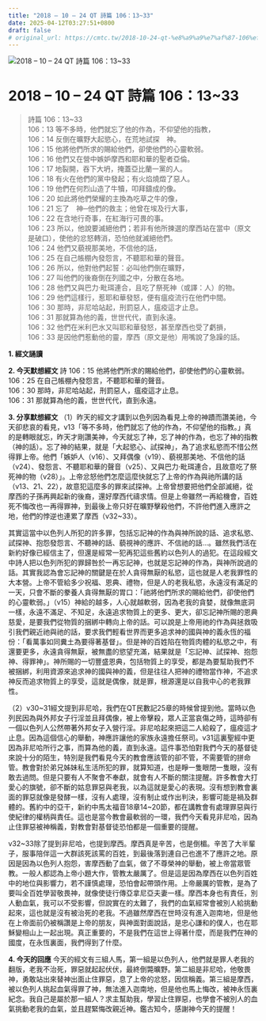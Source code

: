 ```yaml
---
title: "2018 – 10 – 24 QT 詩篇 106：13~33"
date: 2025-04-12T03:27:51+0800
draft: false
# original_url: https://cmtc.tw/2018-10-24-qt-%e8%a9%a9%e7%af%87-106%ef%bc%9a1333
---
```


![2018 – 10 – 24 QT 詩篇 106：13\~33](/images/qt.jpg   "2018 – 10 – 24 QT 詩篇 106：13\~33")

# 2018 – 10 – 24 QT 詩篇 106：13\~33

> 詩篇 106：13\~33  
> 106：13 等不多時，他們就忘了他的作為，不仰望他的指教，  
> 106：14 反倒在曠野大起慾心，在荒地試探　神。  
> 106：15 他將他們所求的賜給他們，卻使他們的心靈軟弱。  
> 106：16 他們又在營中嫉妒摩西和耶和華的聖者亞倫。  
> 106：17 地裂開，吞下大坍，掩蓋亞比蘭一黨的人。  
> 106：18 有火在他們的黨中發起；有火焰燒燬了惡人。  
> 106：19 他們在何烈山造了牛犢，叩拜鑄成的像。  
> 106：20 如此將他們榮耀的主換為吃草之牛的像，  
> 106：21 忘了　神─他們的救主；他曾在埃及行大事，  
> 106：22 在含地行奇事，在紅海行可畏的事。  
> 106：23 所以，他說要滅絕他們；若非有他所揀選的摩西站在當中（原文是破口），使他的忿怒轉消，恐怕他就滅絕他們。  
> 106：24 他們又藐視那美地，不信他的話，  
> 106：25 在自己帳棚內發怨言，不聽耶和華的聲音。  
> 106：26 所以，他對他們起誓：必叫他們倒在曠野，  
> 106：27 叫他們的後裔倒在列國之中，分散在各地。  
> 106：28 他們又與巴力‧毗珥連合，且吃了祭死神（或譯：人）的物。  
> 106：29 他們這樣行，惹耶和華發怒，便有瘟疫流行在他們中間。  
> 106：30 那時，非尼哈站起，刑罰惡人，瘟疫這才止息。  
> 106：31 那就算為他的義，世世代代，直到永遠。  
> 106：32 他們在米利巴水又叫耶和華發怒，甚至摩西也受了虧損，  
> 106：33 是因他們惹動他的靈，摩西（原文是他）用嘴說了急躁的話。

**1. 經文誦讀**

**2.  今天默想經文**
詩 106：15 他將他們所求的賜給他們，卻使他們的心靈軟弱。  
106：25 在自己帳棚內發怨言，不聽耶和華的聲音。  
106：30 那時，非尼哈站起，刑罰惡人，瘟疫這才止息。  
106：31 那就算為他的義，世世代代，直到永遠。

**3. 分享默想經文**
（1）昨天的經文才講到以色列因為看見上帝的神蹟而讚美祂，今天卻悲哀的看見，v13「等不多時，他們就忘了他的作為，不仰望他的指教。」真的是轉眼就忘，昨天才剛讚美神，今天就忘了神，忘了神的作為，也忘了神的指教（神的話）。忘了神的結果，就是「大起慾心、試探神」，為了追求私慾而不惜公然得罪上帝。他們「嫉妒人（v16）、又拜偶像（v19）、藐視那美地、不信他的話（v24）、發怨言、不聽耶和華的聲音（v25）、又與巴力‧毗珥連合，且故意吃了祭死神的物（v28）」。上帝忿怒他們怎麼這麼快就忘了上帝的作為與祂所講的話（v13、21、22），故意犯這麼多的罪來試探神。上帝曾想要把他們全部滅絕，從摩西的子孫再興起新的後裔，還好摩西代禱求情。但是上帝雖然一再給機會，百姓死不悔改也一再得罪神，到最後上帝只好在曠野擊殺他們，不許他們進入應許之地，他們的悖逆也連累了摩西（v32\~33）。

其實這當中以色列人所犯的許多罪，包括忘記神的作為與神所說的話、追求私慾、試探神、抱怨發怨言、不聽神的話、藐視神的應許、不信祂的話…。雖然我們活在新約好像已經信主了，但還是經常一犯再犯這些舊約以色列人的過犯。在這段經文中詩人把以色列所犯的罪歸咎於一再忘記神，也就是忘記神的作為，與神所說過的話。其實我認為會忘記神的關鍵是在於人貪得無厭的私慾，這也就是人老我罪性的大本營。上帝不管給多少祝福、恩典、禮物，但是人的老我私慾，永遠沒有滿足的一天，只會不斷的豢養人貪得無厭的胃口：「祂將他們所求的賜給他們，卻使他們的心靈軟弱。」（v15）神給的越多，人心就越軟弱，因為老我的貪婪，就像無底洞一樣，永遠不滿足、不知足，永遠追求物質上的更多、更大，卻忘記神所賜的恩典慈愛，是要我們從物質的捆綁中轉向上帝的話。可以說是上帝用祂的作為與拯救吸引我們親近祂與祂的話，要求我們輕看世界而更多追求神的國與神的義永恆的福份：「看萬事如同糞土為要得著基督」。但是神的百姓陷在物質肉體的私慾之中，有還要更多，永遠貪得無厭，被無盡的慾望充滿，結果就是「忘記神、試探神、抱怨神、得罪神」。神所賜的一切豐盛恩典，包括物質上的享受，都是為要幫助我們不被捆綁，利用資源來追求神的國與神的義，但是往往人把神的禮物當作神，不追求神反而追求物質上的享受，這就是偶像，就是罪，根源還是以自我中心的老我罪性。

（2）v30\~31經文提到非尼哈，我們在QT民數記25章的時候曾提到他。當時以色列民因為與外邦女子行淫並且拜偶像，被上帝擊殺，眾人正當哀傷之時，這時卻有一個以色列人公然帶著外邦女子入營行淫。非尼哈起來把這二人給殺了，瘟疫這才止息。因為這個信心的舉動，神應許讓他的家族永遠擔任祭司。v31這裏聖經中更因為非尼哈所行之事，而算為他的義，直到永遠。這件事恐怕對我們今天的基督徒來說十分的陌生，特別是我們看見今天的教會應該管的卻不管，不需要管的拼命管。教會對於弟兄姊妹私生活所犯的罪，就算知道，也是睜一隻眼閉一隻眼，沒有敢去過問。但是只要有人不聚會不奉獻，就會有人不斷的關注提醒。許多教會大打愛心的旗號，卻不斷的姑息罪惡與老我，以為這就是愛心的表現。沒有想到教會裏面的罪惡就像是發酵一樣，沒有人處理，沒有制止或作出判決，影響可能是禍及群體的。舊約中的亞干，新約中馬太福音18章14\~20節，都在講教會有處理罪惡與行使紀律的權柄與責任。這也是當今教會最軟弱的一環，我們今天看見非尼哈，因為止住罪惡被神稱義，對教會對基督徒恐怕都是一個重要的提醒。

v32\~33除了提到非尼哈，也提到摩西。摩西真是辛苦，也是倒楣。辛苦了大半輩子，服事陪伴這一大群該死該罵的百姓，到最後落到連自己也進不了應許之地。原因是因為以色列人抱怨，害摩西動了血氣，做了不尊榮神的舉動，被上帝當眾管教。一般人都認為上帝小題大作，管教太嚴厲了。但是這是因為摩西在以色列百姓中的地位與影響力，若不謹慎處理，恐怕會起帶頭作用。上帝嚴厲的管教，是為了要叫全百姓學習敬畏神，就像使徒行傳亞拿尼亞夫妻一樣。摩西本身也有責任，別人動血氣，我可以不受影響，但說實在的太難了，我們的血氣經常會被別人給挑動起來，這也就是沒有被治死的老我。不過雖然摩西在世時沒有進入迦南地，但是他在上帝面前仍被稱讚是上帝的朋友，與神面對面說話，是忠心謙和的僕人，也在耶穌變相山上一起出現。真正重要的，不是我們在這世上得著什麼，而是我們在神的國度，在永恆裏面，我們得到了什麼。

**4. 今天的回應**
今天的經文有三組人馬，第一組是以色列人，他們就是罪人老我的翻版，老我不治死，罪惡就起起伏伏，最終倒斃曠野。第二組是非尼哈，他敬畏神，勇敢站出來替神出面止住罪惡，息了上帝的忿怒，因信稱義。第三組是摩西，被以色列人挑起血氣得罪了神，無法進入迦南地，但是他也馬上悔改，被神永恆裏紀念。我自己是屬於那一組人？求主幫助我，學習止住罪惡，也學會不被別人的血氣挑動老我的血氣，並且趕緊悔改親近神。鑑古知今，感謝神今天的提醒！
